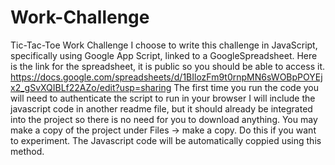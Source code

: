 # Work-Challenge
Tic-Tac-Toe Work Challenge
I choose to write this challenge in JavaScript, specifically using Google App Script, linked to a GoogleSpreadsheet.
Here is the link for the spreadsheet, it is public so you should be able to access it.
https://docs.google.com/spreadsheets/d/1BIlozFm9t0rnpMN6sWOBpPOYEjx2_gSvXQIBLf22AZo/edit?usp=sharing
The first time you run the code you will need to authenticate the script to run in your browser
I will include the javascript code in another readme file, but it should already be integrated into the project so there is no need for you to download anything.
You may make a copy of the project under Files -> make a copy. Do this if you want to experiment. The Javascript code will be automatically coppied using this method.
